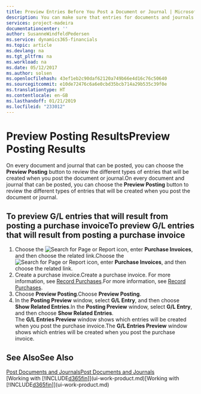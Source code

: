 ```yaml
---
title: Preview Entries Before You Post a Document or Journal | Microsoft Docs
description: You can make sure that entries for documents and journals are accurate before you post them to the general ledger.
services: project-madeira
documentationcenter: ''
author: SusanneWindfeldPedersen
ms.service: dynamics365-financials
ms.topic: article
ms.devlang: na
ms.tgt_pltfrm: na
ms.workload: na
ms.date: 05/12/2017
ms.author: solsen
ms.openlocfilehash: 43ef1eb2c90daf62120a749b66e4d16c76c50640
ms.sourcegitcommit: e10de72476c6a6e0cbd35bcb714a29b535c39f0e
ms.translationtype: HT
ms.contentlocale: en-GB
ms.lasthandoff: 01/21/2019
ms.locfileid: "233012"
---
```

# <a name="preview-posting-results"></a><span data-ttu-id="ba36c-103">Preview Posting Results</span><span class="sxs-lookup"><span data-stu-id="ba36c-103">Preview Posting Results</span></span>
<span data-ttu-id="ba36c-104">On every document and journal that can be posted, you can choose the **Preview Posting** button to review the different types of entries that will be created when you post the document or journal.</span><span class="sxs-lookup"><span data-stu-id="ba36c-104">On every document and journal that can be posted, you can choose the **Preview Posting** button to review the different types of entries that will be created when you post the document or journal.</span></span>

## <a name="to-preview-gl-entries-that-will-result-from-posting-a-purchase-invoice"></a><span data-ttu-id="ba36c-105">To preview G/L entries that will result from posting a purchase invoice</span><span class="sxs-lookup"><span data-stu-id="ba36c-105">To preview G/L entries that will result from posting a purchase invoice</span></span>
1. <span data-ttu-id="ba36c-106">Choose the ![Search for Page or Report](media/ui-search/search_small.png "Search for Page or Report icon") icon, enter **Purchase Invoices**, and then choose the related link.</span><span class="sxs-lookup"><span data-stu-id="ba36c-106">Choose the ![Search for Page or Report](media/ui-search/search_small.png "Search for Page or Report icon") icon, enter **Purchase Invoices**, and then choose the related link.</span></span>
2. <span data-ttu-id="ba36c-107">Create a purchase invoice.</span><span class="sxs-lookup"><span data-stu-id="ba36c-107">Create a purchase invoice.</span></span> <span data-ttu-id="ba36c-108">For more information, see [Record Purchases](purchasing-how-record-purchases.md).</span><span class="sxs-lookup"><span data-stu-id="ba36c-108">For more information, see [Record Purchases](purchasing-how-record-purchases.md).</span></span>
3. <span data-ttu-id="ba36c-109">Choose **Preview Posting**.</span><span class="sxs-lookup"><span data-stu-id="ba36c-109">Choose **Preview Posting**.</span></span>
4. <span data-ttu-id="ba36c-110">In the **Posting Preview** window, select **G/L Entry**, and then choose **Show Related Entries**.</span><span class="sxs-lookup"><span data-stu-id="ba36c-110">In the **Posting Preview** window, select **G/L Entry**, and then choose **Show Related Entries**.</span></span>  
   <span data-ttu-id="ba36c-111">The **G/L Entries Preview** window shows which entries will be created when you post the purchase invoice.</span><span class="sxs-lookup"><span data-stu-id="ba36c-111">The **G/L Entries Preview** window shows which entries will be created when you post the purchase invoice.</span></span>

## <a name="see-also"></a><span data-ttu-id="ba36c-112">See Also</span><span class="sxs-lookup"><span data-stu-id="ba36c-112">See Also</span></span>
[<span data-ttu-id="ba36c-113">Post Documents and Journals</span><span class="sxs-lookup"><span data-stu-id="ba36c-113">Post Documents and Journals</span></span>](ui-post-documents-journals.md)  
<span data-ttu-id="ba36c-114">[Working with [!INCLUDE[d365fin](includes/d365fin_md.md)]](ui-work-product.md)</span><span class="sxs-lookup"><span data-stu-id="ba36c-114">[Working with [!INCLUDE[d365fin](includes/d365fin_md.md)]](ui-work-product.md)</span></span>

